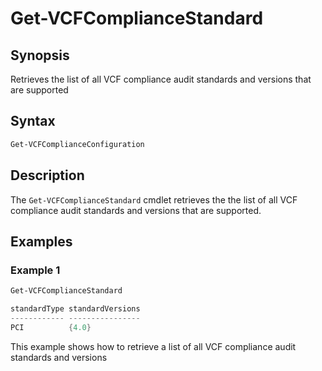 # Get-VCFComplianceStandard

## Synopsis

Retrieves the list of all VCF compliance audit standards and versions that are supported

## Syntax

```powershell
Get-VCFComplianceConfiguration
```

## Description

The `Get-VCFComplianceStandard` cmdlet retrieves the the list of all VCF compliance audit standards and versions that are supported.

## Examples

### Example 1

```powershell
Get-VCFComplianceStandard

standardType standardVersions
------------ ----------------
PCI          {4.0}
```

This example shows how to retrieve a list of all VCF compliance audit standards and versions